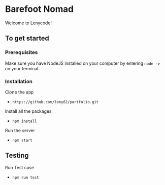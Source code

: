 # Barefoot Nomad
Welcome to Lenycode!

## To get started

### Prerequisites

Make sure you have NodeJS installed on your computer by entering  `node -v ` on your terminal.

### Installation

Clone the app
* ```https://github.com/leny62/portfolio.git```

Install all the packages
* ```npm install ```

Run the server
*  ```npm start ```

## Testing
Run Test case
* ```npm run test```
